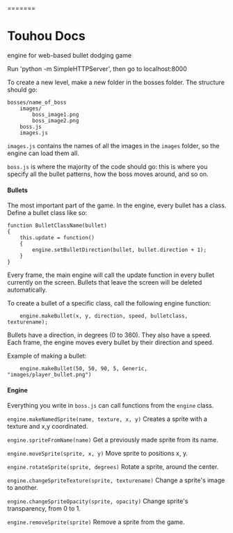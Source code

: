 =======
# Touhou Docs

engine for web-based bullet dodging game

Run 'python -m SimpleHTTPServer', then go to localhost:8000

To create a new level, make a new folder in the bosses folder. The structure should go:
```
bosses/name_of_boss
    images/
        boss_image1.png
        boss_image2.png
    boss.js
    images.js
```

`images.js` contains the names of all the images in the `images` folder, so the engine can load them all.

`boss.js` is where the majority of the code should go: this is where you specify all the bullet patterns, how the boss moves around, and so on.

#### Bullets

The most important part of the game.
In the engine, every bullet has a class. Define a bullet class like so:
```
function BulletClassName(bullet)
{
    this.update = function()
    {
        engine.setBulletDirection(bullet, bullet.direction + 1);
    }
}
```

Every frame, the main engine will call the update function in every bullet currently on the screen. Bullets that leave the screen will be deleted automatically.

To create a bullet of a specific class, call the following engine function:
```
    engine.makeBullet(x, y, direction, speed, bulletclass, texturename);
```
Bullets have a direction, in degrees (0 to 360). They also have a speed. Each frame, the engine moves every bullet by their direction and speed.

Example of making a bullet:
```
    engine.makeBullet(50, 50, 90, 5, Generic, "images/player_bullet.png")
```

#### Engine

Everything you write in `boss.js` can call functions from the `engine` class.

`engine.makeNamedSprite(name, texture, x, y)`
  Creates a sprite with a texture and x,y coordinated.

`engine.spriteFromName(name)`
  Get a previously made sprite from its name.

`engine.moveSprite(sprite, x, y)`
  Move sprite to positions x, y.

`engine.rotateSprite(sprite, degrees)`
  Rotate a sprite, around the center.

`engine.changeSpriteTexture(sprite, texturename)`
  Change a sprite's image to another.

`engine.changeSpriteOpacity(sprite, opacity)`
  Change sprite's transparency, from 0 to 1.

`engine.removeSprite(sprite)`
  Remove a sprite from the game.
